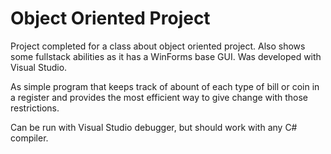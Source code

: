 # Object Oriented Project
Project completed for a class about object oriented project. 
Also shows some fullstack abilities as it has a WinForms base GUI. 
Was developed with Visual Studio. 

As simple program that keeps track of abount of each type of bill or coin in a register and provides the most efficient way to give change with those restrictions. 

Can be run with Visual Studio debugger, but should work with any C# compiler. 
